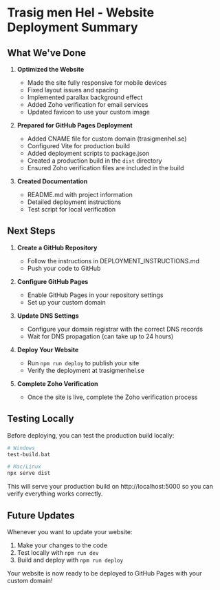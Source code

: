 # Trasig men Hel - Website Deployment Summary

## What We've Done

1. **Optimized the Website**
   - Made the site fully responsive for mobile devices
   - Fixed layout issues and spacing
   - Implemented parallax background effect
   - Added Zoho verification for email services
   - Updated favicon to use your custom image

2. **Prepared for GitHub Pages Deployment**
   - Added CNAME file for custom domain (trasigmenhel.se)
   - Configured Vite for production build
   - Added deployment scripts to package.json
   - Created a production build in the `dist` directory
   - Ensured Zoho verification files are included in the build

3. **Created Documentation**
   - README.md with project information
   - Detailed deployment instructions
   - Test script for local verification

## Next Steps

1. **Create a GitHub Repository**
   - Follow the instructions in DEPLOYMENT_INSTRUCTIONS.md
   - Push your code to GitHub

2. **Configure GitHub Pages**
   - Enable GitHub Pages in your repository settings
   - Set up your custom domain

3. **Update DNS Settings**
   - Configure your domain registrar with the correct DNS records
   - Wait for DNS propagation (can take up to 24 hours)

4. **Deploy Your Website**
   - Run `npm run deploy` to publish your site
   - Verify the deployment at trasigmenhel.se

5. **Complete Zoho Verification**
   - Once the site is live, complete the Zoho verification process

## Testing Locally

Before deploying, you can test the production build locally:

```bash
# Windows
test-build.bat

# Mac/Linux
npx serve dist
```

This will serve your production build on http://localhost:5000 so you can verify everything works correctly.

## Future Updates

Whenever you want to update your website:

1. Make your changes to the code
2. Test locally with `npm run dev`
3. Build and deploy with `npm run deploy`

Your website is now ready to be deployed to GitHub Pages with your custom domain!

